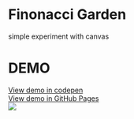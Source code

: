 # Finonacci Garden
simple  experiment with canvas

# DEMO
<a href="http://codepen.io/JunioMaques/pen/WrNOGB" target="_blank">View demo in codepen</a> <br>
<a href="https://juniomarquesmartins.github.io/finonacci-garden/" target="_blank">View demo in GitHub Pages</a><br>
![](finonacci-garden.gif)